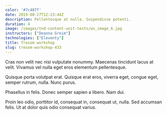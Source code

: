 ```yaml
---
color: '#7c487f'
date: 2019-08-27T12:23:44Z
description: Pellentesque at nulla. Suspendisse potenti.
duration: 4
image: /images/tnd-content-unit-tests/ws_image_6.jpg
instructors: ["Deanna Greim"]
technologies: ["Eleventy"]
title: Tresom workshop
slug: tresom-workshop-433
---
```

Cras non velit nec nisi vulputate nonummy. Maecenas tincidunt lacus at velit. Vivamus vel nulla eget eros elementum pellentesque.

Quisque porta volutpat erat. Quisque erat eros, viverra eget, congue eget, semper rutrum, nulla. Nunc purus.

Phasellus in felis. Donec semper sapien a libero. Nam dui.

Proin leo odio, porttitor id, consequat in, consequat ut, nulla. Sed accumsan felis. Ut at dolor quis odio consequat varius.

